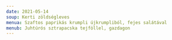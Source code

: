 ```yaml
---
date: 2021-05-14
soup: Kerti zöldségleves
menua: Szaftos paprikás krumpli újkrumpliból, fejes salátával
menub: Juhtúrós sztrapacska tejföllel, gazdagon
---
```

